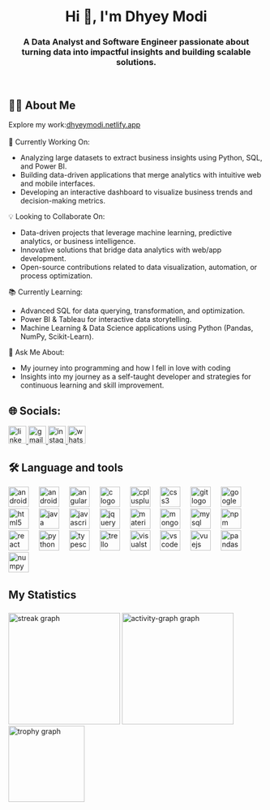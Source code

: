 <h1 align="center">Hi 👋, I'm Dhyey Modi</h1>
<h3 align="center">A Data Analyst and Software Engineer passionate about turning data into impactful insights and building scalable solutions.</h3>
<br/>
<h2 align="left">👩‍💻 About Me</h2>
<p align="left">Explore my work:<a href="https://dhyeymodi.netlify.app">dhyeymodi.netlify.app</a> <br/><br/>
  🚀 Currently Working On:      
  <ul><li>Analyzing large datasets to extract business insights using Python, SQL, and Power BI.</li>
    <li>Building data-driven applications that merge analytics with intuitive web and mobile interfaces.</li>
  <li>Developing an interactive dashboard to visualize business trends and decision-making metrics.</li></ul>
  💡 Looking to Collaborate On:
  <ul><li>Data-driven projects that leverage machine learning, predictive analytics, or business intelligence.</li>
    <li>Innovative solutions that bridge data analytics with web/app development.</li>
  <li>Open-source contributions related to data visualization, automation, or process optimization.</li></ul>
📚 Currently Learning:
<ul><li>Advanced SQL for data querying, transformation, and optimization.</li>
    <li>Power BI & Tableau for interactive data storytelling.</li>
  <li>Machine Learning & Data Science applications using Python (Pandas, NumPy, Scikit-Learn).</li></ul>
💬 Ask Me About:
<ul><li>My journey into programming and how I fell in love with coding</li>
    <li>Insights into my journey as a self-taught developer and strategies for continuous learning and skill improvement.</li></ul></p>

###
<h2 align="left">🌐 Socials:</h2>

<div align="left">
  <a href="https://www.linkedin.com/in/dhyey-modi-28769b218" target="_blank">
    <img src="https://img.shields.io/static/v1?message=LinkedIn&logo=linkedin&label=&color=0077B5&logoColor=white&labelColor=&style=for-the-badge" height="35" alt="linkedin logo"  />
  </a>
  <a href="mailto:dhyeymodi21@gmail.com" target="_blank">
    <img src="https://img.shields.io/static/v1?message=Gmail&logo=gmail&label=&color=D14836&logoColor=white&labelColor=&style=for-the-badge" height="35" alt="gmail logo"  />
  </a>
  <a href="https://www.instagram.com/dhyey_modi/" target="_blank">
    <img src="https://img.shields.io/static/v1?message=Instagram&logo=instagram&label=&color=E4405F&logoColor=white&labelColor=&style=for-the-badge" height="35" alt="instagram logo"  />
  </a>
  <a href="wa.link/fx2jde" target="_blank">
    <img src="https://img.shields.io/static/v1?message=Whatsapp&logo=whatsapp&label=&color=25D366&logoColor=white&labelColor=&style=for-the-badge" height="35" alt="whatsapp logo"  />
  </a>
</div>

#####
<h2 align="left">🛠 Language and tools</h2>


<div align="left">
  
  <img src="https://cdn.jsdelivr.net/gh/devicons/devicon/icons/android/android-original.svg" height="40" alt="android logo"  />
  <img width="12" />
  <img src="https://cdn.jsdelivr.net/gh/devicons/devicon/icons/androidstudio/androidstudio-original.svg" height="40" alt="androidstudio logo"  />
  <img width="12" />
  <img src="https://cdn.jsdelivr.net/gh/devicons/devicon/icons/angularjs/angularjs-original.svg" height="40" alt="angularjs logo"  />
  <img width="12" />
  <img src="https://cdn.jsdelivr.net/gh/devicons/devicon/icons/c/c-original.svg" height="40" alt="c logo"  />
  <img width="12" />
  <img src="https://cdn.jsdelivr.net/gh/devicons/devicon/icons/cplusplus/cplusplus-original.svg" height="40" alt="cplusplus logo"  />
  <img width="12" />
  <img src="https://cdn.jsdelivr.net/gh/devicons/devicon/icons/css3/css3-original.svg" height="40" alt="css3 logo"  />
  <img width="12" />
  <img src="https://cdn.jsdelivr.net/gh/devicons/devicon/icons/git/git-original.svg" height="40" alt="git logo"  />
  <img width="12" />
  <img src="https://cdn.jsdelivr.net/gh/devicons/devicon/icons/googlecloud/googlecloud-original.svg" height="40" alt="googlecloud logo"  />
  <img width="12" />
  <img src="https://cdn.jsdelivr.net/gh/devicons/devicon/icons/html5/html5-original.svg" height="40" alt="html5 logo"  />
  <img width="12" />
  <img src="https://cdn.jsdelivr.net/gh/devicons/devicon/icons/java/java-original.svg" height="40" alt="java logo"  />
  <img width="12" />
  <img src="https://cdn.jsdelivr.net/gh/devicons/devicon/icons/javascript/javascript-original.svg" height="40" alt="javascript logo"  />
  <img width="12" />
  <img src="https://cdn.jsdelivr.net/gh/devicons/devicon/icons/jquery/jquery-original.svg" height="40" alt="jquery logo"  />
  <img width="12" />
  <img src="https://cdn.jsdelivr.net/gh/devicons/devicon/icons/materialui/materialui-original.svg" height="40" alt="materialui logo"  />
  <img width="12" />
  <img src="https://cdn.jsdelivr.net/gh/devicons/devicon/icons/mongodb/mongodb-original.svg" height="40" alt="mongodb logo"  />
  <img width="12" />
  <img src="https://cdn.jsdelivr.net/gh/devicons/devicon/icons/mysql/mysql-original.svg" height="40" alt="mysql logo"  />
  <img width="12" />
  <img src="https://cdn.jsdelivr.net/gh/devicons/devicon/icons/npm/npm-original-wordmark.svg" height="40" alt="npm logo"  />
  <img width="12" />
  <img src="https://cdn.jsdelivr.net/gh/devicons/devicon/icons/react/react-original.svg" height="40" alt="react logo"  />
  <img width="12" />
  <img src="https://cdn.jsdelivr.net/gh/devicons/devicon/icons/python/python-original.svg" height="40" alt="python logo"  />
  <img width="12" />
  <img src="https://cdn.jsdelivr.net/gh/devicons/devicon/icons/typescript/typescript-original.svg" height="40" alt="typescript logo"  />
  <img width="12" />
  <img src="https://cdn.jsdelivr.net/gh/devicons/devicon/icons/trello/trello-plain.svg" height="40" alt="trello logo"  />
  <img width="12" />
  <img src="https://cdn.jsdelivr.net/gh/devicons/devicon/icons/visualstudio/visualstudio-plain.svg" height="40" alt="visualstudio logo"  />
  <img width="12" />
  <img src="https://cdn.jsdelivr.net/gh/devicons/devicon/icons/vscode/vscode-original.svg" height="40" alt="vscode logo"  />
  <img width="12" />
  <img src="https://cdn.jsdelivr.net/gh/devicons/devicon/icons/vuejs/vuejs-original.svg" height="40" alt="vuejs logo"  />
  <img width="12" />
  <img src="https://cdn.jsdelivr.net/gh/devicons/devicon/icons/pandas/pandas-original.svg" height="40" alt="pandas logo" />
  <img width="12" />
  <img src="https://cdn.jsdelivr.net/gh/devicons/devicon/icons/numpy/numpy-original.svg" height="40" alt="numpy logo" />
  <img width="12" />
</div>


###




###

#####

<h2 align="left">My Statistics</h2>

###

<div align="left">
  <img src="https://streak-stats.demolab.com?user=dhyeymodi2001&locale=en&mode=weekly&theme=nord&hide_border=false&border_radius=15&order=3" height="220" alt="streak graph"  />
   <img src="https://github-readme-activity-graph.vercel.app/graph?username=dhyeymodi2001&theme=nord&area=true&hide_title=false&hide_border=false&radius=15&custom_title=Dhyey's%20Contribution%20Graph" height="220" alt="activity-graph graph"  />
   <img src="https://github-profile-trophy.vercel.app?username=dhyeymodi2001&theme=nord&no-frame=true&no-bg=false" height="150" alt="trophy graph"  />
</div>


 
</div>

###


<!--
**dhyeymodi2001/dhyeymodi2001** is a ✨ _special_ ✨ repository because its `README.md` (this file) appears on your GitHub profile.

Here are some ideas to get you started:

- 🔭 I’m currently working on ...
- 🌱 I’m currently learning ...
- 👯 I’m looking to collaborate on ...
- 🤔 I’m looking for help with ...
- 💬 Ask me about ...
- 📫 How to reach me: ...
- 😄 Pronouns: ...
- ⚡ Fun fact: ...
-->
